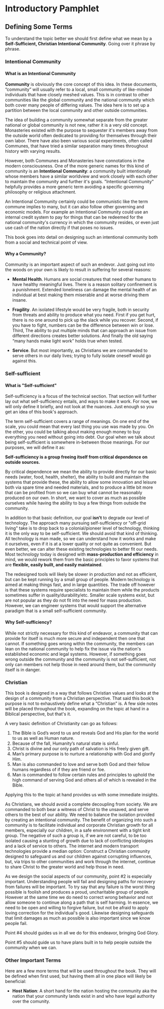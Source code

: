 # Introductory Pamphlet

## Defining Some Terms

To understand the topic better we should first define what we mean by a **Self-Sufficient, Christian Intentional Community**. Going over it phrase by phrase.

### Intentional Community

#### What is an Intentional Community

**Community** is obviously the core concept of this idea. In these documents, “community” will usually refer to a local, small community of like-minded individuals that have closely meshed values. This is in contrast to other communities like the global community and the national community which both cover many people of differing values. The idea here is to set up a partition between the local community and other outside communities.

The idea of building a community somewhat separate from the greater national or global community is not new, rather it is a very old concept. Monasteries existed with the purpose to sequester it's members away from the outside world often dedicated to providing for themselves through their own labor. There have also been various social experiments, often called Communes, that have tried a similar separation many times throughout history with varying results. 

However, both Communes and Monasteries have connotations in the modern consciousness. One of the more generic names for this kind of community is an **Intentional Community**: a community built intentionally whose members have a similar worldview and work closely with each other to maintain the community and further it's goals. "Intentional Community" helpfully provides a more generic term avoiding a specific governing philosophy or religious attachment.

An Intentional Community certainly could be communistic like the term commune implies to many, but it can also follow other governing and economic models. For example an Intentional Community could use an internal credit system to pay for things that can be redeemed for the national community's currency in which the community resides, or even just use cash of the nation directly if that poses no issues.

This book goes into detail on designing such an intentional community both from a social and technical point of view.

#### Why a Community?

Community is an important aspect of such an endevor. Just going out into the woods on your own is likely to result in suffering for several reasons:

* **Mental Health**. Humans are social creatures that need other humans to have healthy meaningful lives. There is a reason solitary confinement is a punishment. Extended loneliness can damage the mental health of an individual at best making them miserable and at worse driving them insane. 

* **Fragility**. An isolated lifestyle would be very fragile, both in security from threats and ability to produce what you need. First if you get hurt, there is no one around to pick up the slack while you recover. Second, if you have to fight, numbers can be the difference between win or lose. Third, The ability to put multiple minds that can approach an issue from different directions creates better solutions. And finally the old saying “many hands make light work” holds true when tested.

* **Service**. But most importantly, as Christians we are commanded to serve others in our daily lives; trying to fully isolate oneself would go against this.


### Self-sufficient

#### What is "Self-sufficient"

Self-sufficiency is a focus of the technical section. That section will further lay out what self-sufficiency entails, and ways to make it work. For now, we will only define it briefly, and not look at the nuances. Just enough so you get an idea of this book's approach.

The term self-sufficient covers a range of meanings. On one end of the scale, you could mean that every last thing you use was made by you. On the other, you could be talking about making enough money to buy everything you need without going into debt. Our goal when we talk about being self-sufficient is somewhere in-between those meanings. For our purposes, we will define it as:

**Self-sufficiency is a group freeing itself from critical dependence on outside sources.**

By critical dependence we mean the ability to provide directly for our basic needs (water, food, health, shelter), the ability to build and maintain the systems that provide these, the ability to allow some innovation and leisure both via spare time and needed materials, and to produce a little bit more that can be profited from so we can buy what cannot be reasonably produced on our own. In short, we want to cover as much as possible ourselves while having the ability to buy a few things from outside the community.

In addition to that basic definition, our goal **isn't** to degrade our level of technology. The approach many pursuing self-sufficiency or "off-grid living" take is to drop back to a colonial/pioneer level of technology, thinking it is the only way to be self-sufficient. We should avoid that kind of thinking. All technology is man made, so we can understand how it works and make it ourselves, even if it is at a lower quality or not quite as convenient. But even better, we can alter these existing technologies to better fit our needs. Most technology today is designed with **mass-production and efficiency** in mind, we would rework them from the basic principles to favor systems that are **flexible, easily built, and easily maintained**. 

The redesigned tools will likely be slower in production and not as efficient, but can be kept running by a small group of people. Modern technology is aimed at making things fast, and in large quantities. The trade off however is that these systems require specialists to maintain them while the products sometimes suffer in quality/durability/etc. Smaller scale systems exist, but are not popular as they do not fit into the need for mass production. However, we can engineer systems that would support the alternative paradigm that is a small self-sufficient community.


#### Why Self-sufficiency?

While not strictly necessary for this kind of endeavor, a community that can provide for itself is much more secure and independent then one that cannot. If something goes wrong within the community, the members can lean on the national community to help fix the issue via the nation's established economic and legal systems. However, if something goes wrong outside the community and the community is not self-sufficient, not only can members not help those in need around them, but the community itself is in danger.


### Christian

This book is designed in a way that follows Christian values and looks at the design of a community from a Christian perspective. That said this book’s purpose is not to exhaustively define what a “Christian” is. A few side notes will be placed throughout the book, expanding on the topic at hand in a Biblical perspective, but that's it.

A very basic definition of Christianity can go as follows:

1. The Bible is God’s word to us and reveals God and His plan for the world to us as well as Human nature.
1. Because of the fall, Humanity’s natural state is sinful.
1. Christ is divine and our only path of salvation is His freely given gift.
1. Man’s primary purpose is to nurture a relationship with God and glorify Him.
1. Man is also commanded to love and serve both God and their fellow humans regardless of if they are friend or foe.
1. Man is commanded to follow certain rules and principles to uphold the high command of serving God and others all of which is revealed in the Bible.

Applying this to the topic at hand provides us with some immediate insights. 

As Christians, we should avoid a complete decoupling from society. We are commanded to both bear a witness of Christ to the unsaved, and serve others to the best of our ability. We need to balance the isolation provided by creating an intentional community. The benefit of organizing into such a community is to facilitate individual and corporate Christian growth for all members, especially our children, in a safe environment with a tight knit group. The negative of such a group is, if we are not careful, to be too isolated causing a stunting of growth due to lack of conflicting ideologies and a lack of service to others. The internet and modern transport technologies provide a median option: Construct a Christian community designed to safeguard us and our children against corrupting influences, but, via trips to other communities and work through the internet, continue to share Christ to the greater world and help those in need.

As we design the social aspects of our community, point #2 is especially important. Understanding people will fail and designing paths for recovery from failures will be important. To try say that any failure is the worst thing possible is foolish and produces a proud, uncharitable group of people. However at the same time we do need to correct wrong behavior and not allow someone to continue along a path that is self harming. In essence, we need to be open and willing to forgive failure, but not be afraid to apply loving correction for the individual's good. Likewise designing safeguards that limit damages as much as possible is also important since we know people fail.

Point #4 should guides us in all we do for this endeavor, bringing God Glory.

Point #5 should guide us to have plans built in to help people outside the community when we can.

### Other Important Terms

Here are a few more terms that will be used throughout the book. They will be defined when first used, but having them all in one place will likely be beneficial:

* **Host Nation**: A short hand for the nation hosting the community aka the nation that your community lands exist in and who have legal authority over the comunity.

